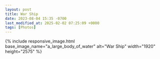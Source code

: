 ```yaml
---
layout: post
title: War Ship
date: 2023-08-04 15:35 -0700
last_modified_at: 2025-02-02 07:25:09 +0000
tags: [Photos]
---
```


{% include responsive_image.html base_image_name="a_large_body_of_water" alt="War Ship" 
    width="1920" height="2575" %}

